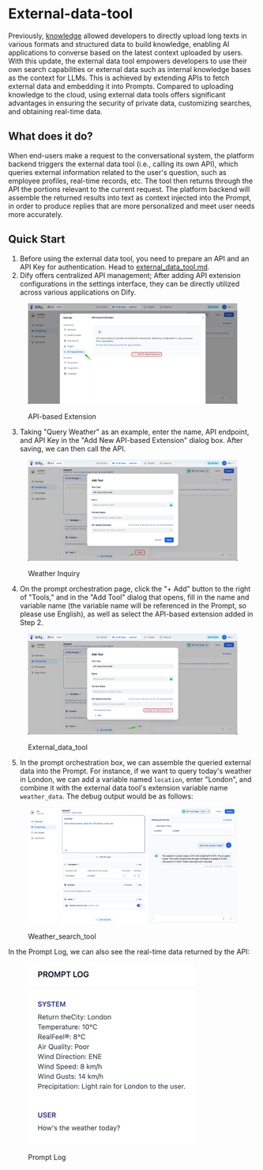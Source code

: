 # External-data-tool

Previously, [knowledge](../../advanced/datasets/ "mention") allowed developers to directly upload long texts in various formats and structured data to build knowledge, enabling AI applications to converse based on the latest context uploaded by users. With this update, the external data tool empowers developers to use their own search capabilities or external data such as internal knowledge bases as the context for LLMs. This is achieved by extending APIs to fetch external data and embedding it into Prompts. Compared to uploading knowledge to the cloud, using external data tools offers significant advantages in ensuring the security of private data, customizing searches, and obtaining real-time data.

## What does it do?

When end-users make a request to the conversational system, the platform backend triggers the external data tool (i.e., calling its own API), which queries external information related to the user's question, such as employee profiles, real-time records, etc. The tool then returns through the API the portions relevant to the current request. The platform backend will assemble the returned results into text as context injected into the Prompt, in order to produce replies that are more personalized and meet user needs more accurately.

## Quick Start

1. Before using the external data tool, you need to prepare an API and an API Key for authentication. Head to [external\_data\_tool.md](../../advanced/extension/api\_based\_extension/external\_data\_tool.md "mention").
2. Dify offers centralized API management; After adding API extension configurations in the settings interface, they can be directly utilized across various applications on Dify.

<figure><img src="../../.gitbook/assets/api_based.png" alt=""><figcaption><p>API-based Extension<br></p></figcaption></figure>

3. Taking "Query Weather" as an example, enter the name, API endpoint, and API Key in the "Add New API-based Extension" dialog box. After saving, we can then call the API.

<figure><img src="../../.gitbook/assets/api_based_extension.png" alt=""><figcaption><p>Weather Inquiry</p></figcaption></figure>

4. On the prompt orchestration page, click the "+ Add" button to the right of "Tools," and in the "Add Tool" dialog that opens, fill in the name and variable name (the variable name will be referenced in the Prompt, so please use English), as well as select the API-based extension added in Step 2.

<figure><img src="../../.gitbook/assets/api_based_extension1.png" alt=""><figcaption><p>External_data_tool</p></figcaption></figure>

5. In the prompt orchestration box, we can assemble the queried external data into the Prompt. For instance, if we want to query today's weather in London, we can add a variable named `location`, enter "London", and combine it with the external data tool's extension variable name `weather_data`. The debug output would be as follows:

<figure><img src="../../.gitbook/assets/Weather_search_tool.jpeg" alt=""><figcaption><p>Weather_search_tool</p></figcaption></figure>

In the Prompt Log, we can also see the real-time data returned by the API:

<figure><img src="../../.gitbook/assets/log.jpeg" alt="" width="335"><figcaption><p>Prompt Log</p></figcaption></figure>
